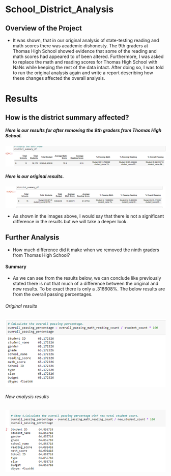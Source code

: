 # School_District_Analysis

## Overview of the Project
- It was shown, that in our original analysis of state-testing reading and math scores there was academic dishonesty. The 9th graders at Thomas High School showed evidence that some of the reading and math scores had appeared to of been altered. Furthermore, I was asked to replace the math and reading scores for Thomas High School with NaNs while keeping the rest of the data intact. After doing so, I was told to run the original analysis again and write a report describing how these changes affected the overall analysis.

# Results
## How is the district summary affected?
##### Here is our results for after removing the 9th graders from Thomas High School.

![Challenge2](https://github.com/mckenziekkilburn/School_District_Analysis/blob/master/Resources/Challenge2.PNG)

##### Here is our original results.

![challenge1](https://github.com/mckenziekkilburn/School_District_Analysis/blob/master/Resources/challenge1.PNG)

- As shown in the images above, I would say that there is not a significant difference in the results but we will take a deeper look.

## Further Analysis
* How much difference did it make when we removed the ninth graders from Thomas High School?

#### Summary
- As we can see from the results below, we can conclude like previously stated there is not that much of a difference between the original and new results. To be exact there is only a .316608%. The below results are from the overall passing percentages.

###### Original results
![modulechallenge(org.)](https://github.com/mckenziekkilburn/School_District_Analysis/blob/master/modulechallenge(org.).PNG)

###### New analysis results
![modulechallenge](https://github.com/mckenziekkilburn/School_District_Analysis/blob/master/modulechallenge.PNG)




